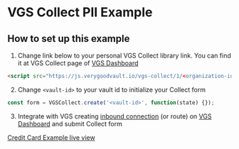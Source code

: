# VGS Collect PII Example

## How to set up this example

1. Change link below to your personal VGS Collect library link. You can find it at VGS Collect page of [VGS Dashboard](https://dashboard.verygoodsecurity.com/)

```html
<script src="https://js.verygoodvault.io/vgs-collect/1/<organization-id>.js"></script>
```

2. Change `<vault-id>` to your vault id to initialize your Collect form

```javascript
const form = VGSCollect.create('<vault-id>', function(state) {});
```

3. Integrate with VGS creating [inbound connection](https://www.verygoodsecurity.com/docs/getting-started#securing-your-inbound-connection) (or route) on [VGS Dashboard](https://dashboard.verygoodsecurity.com/) and submit Collect form


[Credit Card Example live view](https://verygoodsecurity.github.io/vgs-collect-examples/#credit-card-example)